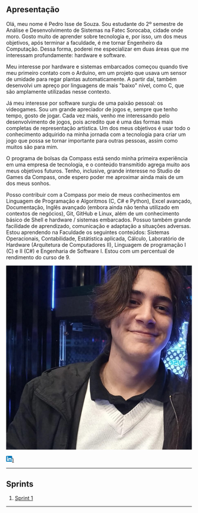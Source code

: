 ## Apresentação

Olá, meu nome é Pedro Isse de Souza. Sou estudante do 2º semestre de Análise e Desenvolvimento de Sistemas na Fatec Sorocaba, cidade onde moro. Gosto muito de aprender sobre tecnologia e, por isso, um dos meus objetivos, após terminar a faculdade, é me tornar Engenheiro da Computação. Dessa forma, poderei me especializar em duas áreas que me interessam profundamente: hardware e software.

Meu interesse por hardware e sistemas embarcados começou quando tive meu primeiro contato com o Arduino, em um projeto que usava um sensor de umidade para regar plantas automaticamente. A partir daí, também desenvolvi um apreço por linguagens de mais "baixo" nível, como C, que são amplamente utilizadas nesse contexto.

Já meu interesse por software surgiu de uma paixão pessoal: os videogames. Sou um grande apreciador de jogos e, sempre que tenho tempo, gosto de jogar. Cada vez mais, venho me interessando pelo desenvolvimento de jogos, pois acredito que é uma das formas mais completas de representação artística. Um dos meus objetivos é usar todo o conhecimento adquirido na minha jornada com a tecnologia para criar um jogo que possa se tornar importante para outras pessoas, assim como muitos são para mim.

O programa de bolsas da Compass está sendo minha primeira experiência em uma empresa de tecnologia, e o conteúdo transmitido agrega muito aos meus objetivos futuros. Tenho, inclusive, grande interesse no Studio de Games da Compass, onde espero poder me aproximar ainda mais de um dos meus sonhos.

Posso contribuir com a Compass por meio de meus conhecimentos em Linguagem de Programação e Algoritmos (C, C# e Python), Excel avançado, Documentação, Inglês avançado (embora ainda não tenha utilizado em contextos de negócios), Git, GitHub e Linux, além de um conhecimento básico de Shell e hardware / sistemas embarcados. Possuo também grande facilidade de aprendizado, comunicação e adaptação a situações adversas. Estou aprendendo na Faculdade os seguintes conteúdos: Sistemas Operacionais, Contabilidade, Estátistica aplicada, Cálculo, Laboratório de Hardware (Arquitetura de Computadores II), Linguagem de programação I (C) e II (C#) e Engenharia de Software I. Estou com um percentual de rendimento do curso de 9.

![Foto Pedro Isse](/Assets/PedroIsse.jpg)

[![LinkedIn](/Assets/linkedin.png))](https://www.linkedin.com/in/pedroisse)


___

## Sprints 

1. [Sprint 1](PB_Pedro_Isse/Sprint1/README.md)

___